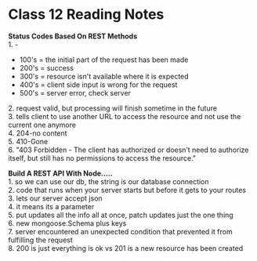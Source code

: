 # Class 12 Reading Notes

**Status Codes Based On REST Methods**  
1\. -  

* 100's = the initial part of the request has been made
* 200's = success
* 300's = resource isn't available where it is expected
* 400's = client side input is wrong for the request
* 500's = server error, check server

2\. request valid, but processing will finish sometime in the future  
3\. tells client to use another URL to access the resource and not use the current one anymore  
4\. 204-no content  
5\. 410-Gone  
6\. "403 Forbidden - The client has authorized or doesn’t need to authorize itself, but still has no permissions to access the resource."  

**Build A REST API With Node.....**  
1\. so we can use our db, the string is our database connection  
2\. code that runs when your server starts but before it gets to your routes  
3\. lets our server accept json  
4\. it means its a parameter  
5\. put updates all the info all at once, patch updates just the one thing  
6\. new mongoose.Schema plus keys  
7\. server encountered an unexpected condition that prevented it from fulfilling the request  
8\. 200 is just everything is ok vs 201 is a new resource has been created  
